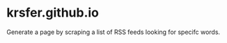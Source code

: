 krsfer.github.io
================

Generate a page by scraping a list of RSS feeds looking for specifc words.